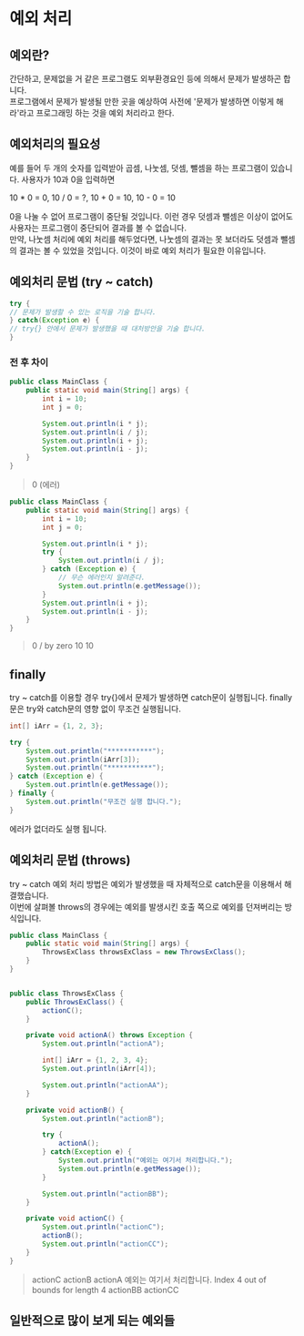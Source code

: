 # 예외 처리

## 예외란?

간단하고, 문제없을 거 같은 프로그램도 외부환경요인 등에 의해서 문제가 발생하곤 합니다.<br>프로그램에서 문제가 발생될 만한 곳을 예상하여 사전에 '문제가 발생하면 이렇게 해라'라고 프로그래밍 하는 것을 예외 처리라고 한다.

## 예외처리의 필요성

예를 들어 두 개의 숫자를 입력받아 곱셈, 나눗셈, 덧셈, 뺄셈을 하는 프로그램이 있습니다. 사용자가 10과 0을 입력하면

10 \* 0 = 0, 10 / 0 = ?, 10 + 0 = 10, 10 - 0 = 10

0을 나눌 수 없어 프로그램이 중단될 것입니다. 이런 경우 덧셈과 뺄셈은 이상이 없어도 사용자는 프로그램이 중단되어 결과를 볼 수 없습니다. <br>
만약, 나눗셈 처리에 예외 처리를 해두었다면, 나눗셈의 결과는 못 보더라도 덧셈과 뺄셈의 결과는 볼 수 있었을 것입니다. 이것이 바로 예외 처리가 필요한 이유입니다.

## 예외처리 문법 (try ~ catch)

```java
try {
// 문제가 발생할 수 있는 로직을 기술 합니다.
} catch(Exception e) {
// try{} 안에서 문제가 발생했을 때 대처방안을 기술 합니다.
}
```

### 전 후 차이

```java
public class MainClass {
    public static void main(String[] args) {
        int i = 10;
        int j = 0;

        System.out.println(i * j);
        System.out.println(i / j);
        System.out.println(i + j);
        System.out.println(i - j);
    }
}
```

> 0
> (에러)

```java
public class MainClass {
    public static void main(String[] args) {
        int i = 10;
        int j = 0;

        System.out.println(i * j);
        try {
            System.out.println(i / j);
        } catch (Exception e) {
            // 무슨 에러인지 알려준다.
            System.out.println(e.getMessage());
        }
        System.out.println(i + j);
        System.out.println(i - j);
    }
}
```

> 0
> / by zero
> 10
> 10

## finally

try ~ catch를 이용할 경우 try{}에서 문제가 발생하면 catch문이 실행됩니다.
finally문은 try와 catch문의 영향 없이 무조건 실행됩니다.

```java
int[] iArr = {1, 2, 3};

try {
	System.out.println("***********");
	System.out.println(iArr[3]);
	System.out.println("***********");
} catch (Exception e) {
	System.out.println(e.getMessage());
} finally {
	System.out.println("무조건 실행 합니다.");
}
```

에러가 없더라도 실행 됩니다.

## 예외처리 문법 (throws)

try ~ catch 예외 처리 방법은 예외가 발생했을 때 자체적으로 catch문을 이용해서 해결했습니다. <br>
이번에 살펴볼 throws의 경우에는 예외를 발생시킨 호출 쪽으로 예외를 던져버리는 방식입니다.

```java
public class MainClass {
	public static void main(String[] args) {
		ThrowsExClass throwsExClass = new ThrowsExClass();
	}
}
```

```java

public class ThrowsExClass {
	public ThrowsExClass() {
		actionC();
	}

	private void actionA() throws Exception {
		System.out.println("actionA");

		int[] iArr = {1, 2, 3, 4};
		System.out.println(iArr[4]);

		System.out.println("actionAA");
	}

	private void actionB() {
		System.out.println("actionB");

		try {
			actionA();
		} catch(Exception e) {
			System.out.println("예외는 여기서 처리합니다.");
			System.out.println(e.getMessage());
		}

		System.out.println("actionBB");
	}

	private void actionC() {
		System.out.println("actionC");
		actionB();
		System.out.println("actionCC");
	}
}
```

> actionC
> actionB
> actionA
> 예외는 여기서 처리합니다.
> Index 4 out of bounds for length 4
> actionBB
> actionCC

## 일반적으로 많이 보게 되는 예외들
